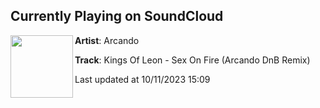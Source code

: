 ## Currently Playing on SoundCloud

[<img align="left" width="100" src="https://i1.sndcdn.com/artworks-gUhJmOXEe0AQyyRg-4ub9vw-t500x500.jpg">](https://soundcloud.com/arcando-official/kings-of-leon-sex-on-fire-arcando-dnb-remix-1)

**Artist**: Arcando 

**Track**: Kings Of Leon - Sex On Fire (Arcando DnB Remix)

Last updated at 10/11/2023 15:09
